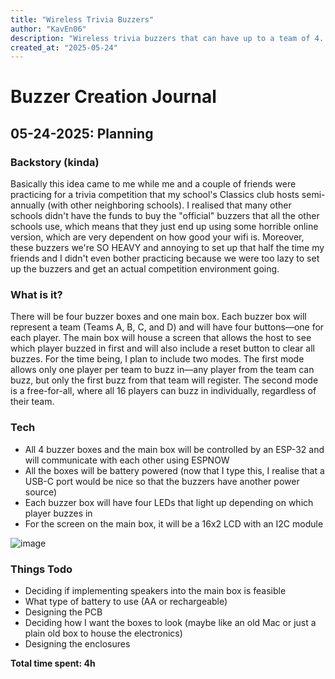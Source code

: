 ```yaml
---
title: "Wireless Trivia Buzzers"
author: "KavEn06"
description: "Wireless trivia buzzers that can have up to a team of 4. They're designed to be portable, which means that you can take them anywhere you want!!!"
created_at: "2025-05-24"
---
```


# Buzzer Creation Journal 
## 05-24-2025: Planning 
### Backstory (kinda)
Basically this idea came to me while me and a couple of friends were practicing for a trivia competition that my school's Classics club hosts semi-annually (with other neighboring schools). I realised that many other schools didn't have the funds to buy the "official" buzzers that all the other schools use, which means that they just end up using some horrible online version, which are very dependent on how good your wifi is. Moreover, these buzzers we're SO HEAVY and annoying to set up that half the time my friends and I didn't even bother practicing because we were too lazy to set up the buzzers and get an actual competition environment going. 


### What is it?
There will be four buzzer boxes and one main box. Each buzzer box will represent a team (Teams A, B, C, and D) and will have four buttons—one for each player. The main box will house a screen that allows the host to see which player buzzed in first and will also include a reset button to clear all buzzes. For the time being, I plan to include two modes. The first mode allows only one player per team to buzz in—any player from the team can buzz, but only the first buzz from that team will register. The second mode is a free-for-all, where all 16 players can buzz in individually, regardless of their team.


### Tech
* All 4 buzzer boxes and the main box will be controlled by an ESP-32 and will communicate with each other using ESPNOW
* All the boxes will be battery powered (now that I type this, I realise that a USB-C port would be nice so that the buzzers have another power source)
* Each buzzer box will have four LEDs that light up depending on which player buzzes in
* For the screen on the main box, it will be a 16x2 LCD with an I2C module

![image](https://github.com/user-attachments/assets/6ec0af28-5e6d-420f-bcab-68f780e055d8)

### Things Todo
* Deciding if implementing speakers into the main box is feasible
* What type of battery to use (AA or rechargeable)
* Designing the PCB
* Deciding how I want the boxes to look (maybe like an old Mac or just a plain old box to house the electronics)
* Designing the enclosures

**Total time spent: 4h**
